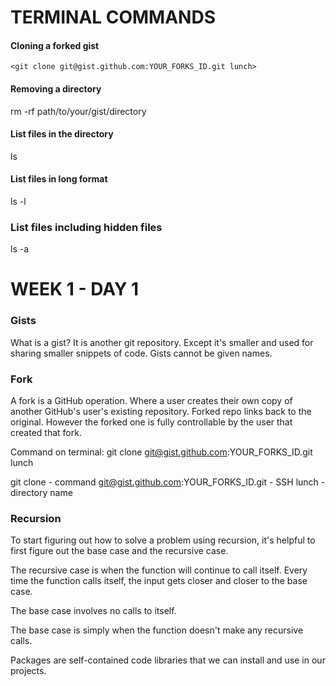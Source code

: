 # TERMINAL COMMANDS
#### Cloning a forked gist
`<git clone git@gist.github.com:YOUR_FORKS_ID.git lunch>`

#### Removing a directory
rm -rf path/to/your/gist/directory

#### List files in the directory
ls

#### List files in long format
ls -l

### List files including hidden files
ls -a

# WEEK 1 - DAY 1

### Gists
What is a gist? It is another git repository.
Except it's smaller and used for sharing smaller snippets of code.
Gists cannot be given names.

### Fork
A fork is a GitHub operation.
Where a user creates their own copy of another GitHub's user's existing repository.
Forked repo links back to the original.
However the forked one is fully controllable by the user that created that fork.

Command on terminal:
git clone git@gist.github.com:YOUR_FORKS_ID.git lunch

git clone - command
git@gist.github.com:YOUR_FORKS_ID.git - SSH
lunch - directory name


### Recursion

To start figuring out how to solve a problem using recursion, it's helpful to first figure out the base case and the recursive case. 

The recursive case is when the function will continue to call itself. Every time the function calls itself, the input gets closer and closer to the base case.

The base case involves no calls to itself.

The base case is simply when the function doesn't make any recursive calls.

Packages are self-contained code libraries that we can install and use in our projects.

